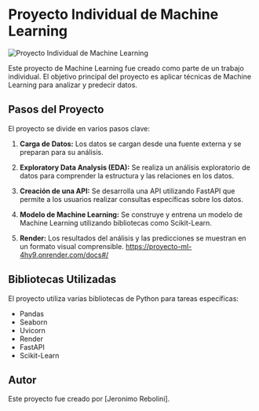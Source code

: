 # Proyecto Individual de Machine Learning

![Proyecto Individual de Machine Learning](https://user-images.githubusercontent.com/67664604/217914153-1eb00e25-ac08-4dfa-aaf8-53c09038f082.png)

Este proyecto de Machine Learning fue creado como parte de un trabajo individual. El objetivo principal del proyecto es aplicar técnicas de Machine Learning para analizar y predecir datos.

## Pasos del Proyecto

El proyecto se divide en varios pasos clave:

1. **Carga de Datos:** Los datos se cargan desde una fuente externa y se preparan para su análisis.

2. **Exploratory Data Analysis (EDA):** Se realiza un análisis exploratorio de datos para comprender la estructura y las relaciones en los datos.

3. **Creación de una API:** Se desarrolla una API utilizando FastAPI que permite a los usuarios realizar consultas específicas sobre los datos.

4. **Modelo de Machine Learning:** Se construye y entrena un modelo de Machine Learning utilizando bibliotecas como Scikit-Learn.

5. **Render:** Los resultados del análisis y las predicciones se muestran en un formato visual comprensible.
   https://proyecto-ml-4hy9.onrender.com/docs#/

## Bibliotecas Utilizadas

El proyecto utiliza varias bibliotecas de Python para tareas específicas:

- Pandas
- Seaborn
- Uvicorn
- Render
- FastAPI
- Scikit-Learn


## Autor

Este proyecto fue creado por [Jeronimo Rebolini].

